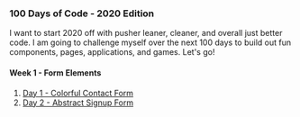 ### 100 Days of Code - 2020 Edition

I want to start 2020 off with pusher leaner, cleaner, and overall just better code. I am going to challenge myself over the next 100 days to build out fun components, pages, applications, and games. Let's go! 

#### Week 1 - Form Elements
1. [Day 1 - Colorful Contact Form](https://codepen.io/rickyeckhardt/full/zYGwaKr)
2. [Day 2 - Abstract Signup Form](https://codepen.io/rickyeckhardt/full/poJwRRb)
